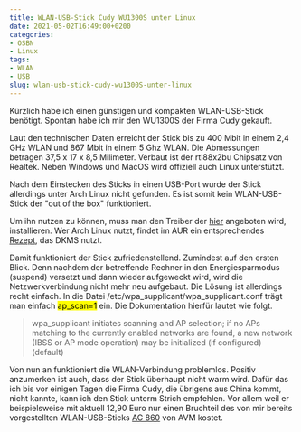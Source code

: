 ```yaml
---
title: WLAN-USB-Stick Cudy WU1300S unter Linux
date: 2021-05-02T16:49:00+0200
categories:
- OSBN
- Linux
tags:
- WLAN
- USB
slug: wlan-usb-stick-cudy-wu1300S-unter-linux
---
```

Kürzlich habe ich einen günstigen und kompakten WLAN-USB-Stick benötigt. Spontan habe ich mir den WU1300S der Firma Cudy gekauft.

Laut den technischen Daten erreicht der Stick bis zu 400 Mbit in einem 2,4 GHz WLAN und 867 Mbit in einem 5 Ghz WLAN. Die Abmessungen betragen 37,5 x 17 x 8,5 Milimeter. Verbaut ist der rtl88x2bu Chipsatz von Realtek. Neben Windows und MacOS wird offiziell auch Linux unterstützt.

Nach dem Einstecken des Sticks in einen USB-Port wurde der Stick allerdings unter Arch Linux nicht gefunden. Es ist somit kein WLAN-USB-Stick der "out of the box" funktioniert.

Um ihn nutzen zu können, muss man den Treiber der [hier](https://github.com/cilynx/rtl88x2bu) angeboten wird, installieren. Wer Arch Linux nutzt, findet im AUR ein entsprechendes [Rezept](https://aur.archlinux.org/packages/rtl88x2bu-dkms-git/), das DKMS nutzt.

Damit funktioniert der Stick zufriedenstellend. Zumindest auf den ersten Blick. Denn nachdem der betreffende Rechner in den Energiesparmodus (suspend) versetzt und dann wieder aufgeweckt wird, wird die Netzwerkverbindung nicht mehr neu aufgebaut. Die Lösung ist allerdings recht einfach. In die Datei /etc/wpa_supplicant/wpa_supplicant.conf trägt man einfach <mark>ap_scan=1</mark> ein. Die Dokumentation hierfür lautet wie folgt.

>wpa_supplicant initiates scanning and AP selection; if no APs matching to the currently enabled networks are found, a new network (IBSS or AP mode operation) may be initialized (if configured) (default)

Von nun an funktioniert die WLAN-Verbindung problemlos. Positiv anzumerken ist auch, dass der Stick überhaupt nicht warm wird. Dafür das ich bis vor einigen Tagen die Firma Cudy, die übrigens aus China kommt, nicht kannte, kann ich den Stick unterm Strich empfehlen. Vor allem weil er beispielsweise mit aktuell 12,90 Euro nur einen Bruchteil des von mir bereits vorgestellten WLAN-USB-Sticks [AC 860](/fritz-wlan-stick-ac-860-unter-linux/) von AVM kostet.